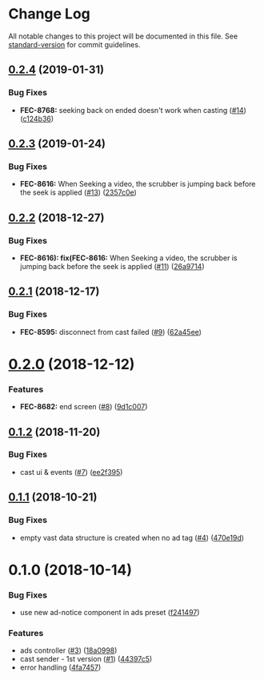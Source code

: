 # Change Log

All notable changes to this project will be documented in this file. See [standard-version](https://github.com/conventional-changelog/standard-version) for commit guidelines.

<a name="0.2.4"></a>
## [0.2.4](https://github.com/vidiun/pakhshkit-js-cast-sender/compare/v0.2.3...v0.2.4) (2019-01-31)


### Bug Fixes

* **FEC-8768:** seeking back on ended doesn't work when casting ([#14](https://github.com/vidiun/pakhshkit-js-cast-sender/issues/14)) ([c124b36](https://github.com/vidiun/pakhshkit-js-cast-sender/commit/c124b36))



<a name="0.2.3"></a>
## [0.2.3](https://github.com/vidiun/pakhshkit-js-cast-sender/compare/v0.2.2...v0.2.3) (2019-01-24)


### Bug Fixes

* **FEC-8616:** When Seeking a video, the scrubber is jumping back before the seek is applied ([#13](https://github.com/vidiun/pakhshkit-js-cast-sender/issues/13)) ([2357c0e](https://github.com/vidiun/pakhshkit-js-cast-sender/commit/2357c0e))



<a name="0.2.2"></a>
## [0.2.2](https://github.com/vidiun/pakhshkit-js-cast-sender/compare/v0.2.1...v0.2.2) (2018-12-27)


### Bug Fixes

* **FEC-8616): fix(FEC-8616:** When Seeking a video, the scrubber is jumping back before the seek is applied ([#11](https://github.com/vidiun/pakhshkit-js-cast-sender/issues/11)) ([26a9714](https://github.com/vidiun/pakhshkit-js-cast-sender/commit/26a9714))



<a name="0.2.1"></a>
## [0.2.1](https://github.com/vidiun/pakhshkit-js-cast-sender/compare/v0.2.0...v0.2.1) (2018-12-17)


### Bug Fixes

* **FEC-8595:** disconnect from cast failed ([#9](https://github.com/vidiun/pakhshkit-js-cast-sender/issues/9)) ([62a45ee](https://github.com/vidiun/pakhshkit-js-cast-sender/commit/62a45ee))



<a name="0.2.0"></a>
# [0.2.0](https://github.com/vidiun/pakhshkit-js-cast-sender/compare/v0.1.2...v0.2.0) (2018-12-12)


### Features

* **FEC-8682:** end screen ([#8](https://github.com/vidiun/pakhshkit-js-cast-sender/issues/8)) ([9d1c007](https://github.com/vidiun/pakhshkit-js-cast-sender/commit/9d1c007))



<a name="0.1.2"></a>
## [0.1.2](https://github.com/vidiun/pakhshkit-js-cast-sender/compare/v0.1.1...v0.1.2) (2018-11-20)


### Bug Fixes

* cast ui & events ([#7](https://github.com/vidiun/pakhshkit-js-cast-sender/issues/7)) ([ee2f395](https://github.com/vidiun/pakhshkit-js-cast-sender/commit/ee2f395))



<a name="0.1.1"></a>
## [0.1.1](https://github.com/vidiun/pakhshkit-js-cast-sender/compare/v0.1.0...v0.1.1) (2018-10-21)


### Bug Fixes

* empty vast data structure is created when no ad tag ([#4](https://github.com/vidiun/pakhshkit-js-cast-sender/issues/4)) ([470e19d](https://github.com/vidiun/pakhshkit-js-cast-sender/commit/470e19d))



<a name="0.1.0"></a>
# 0.1.0 (2018-10-14)


### Bug Fixes

* use new ad-notice component in ads preset ([f241497](https://github.com/vidiun/pakhshkit-js-cast-sender/commit/f241497))


### Features

* ads controller ([#3](https://github.com/vidiun/pakhshkit-js-cast-sender/issues/3)) ([18a0998](https://github.com/vidiun/pakhshkit-js-cast-sender/commit/18a0998))
* cast sender - 1st version ([#1](https://github.com/vidiun/pakhshkit-js-cast-sender/issues/1)) ([44397c5](https://github.com/vidiun/pakhshkit-js-cast-sender/commit/44397c5))
* error handling ([4fa7457](https://github.com/vidiun/pakhshkit-js-cast-sender/commit/4fa7457))
